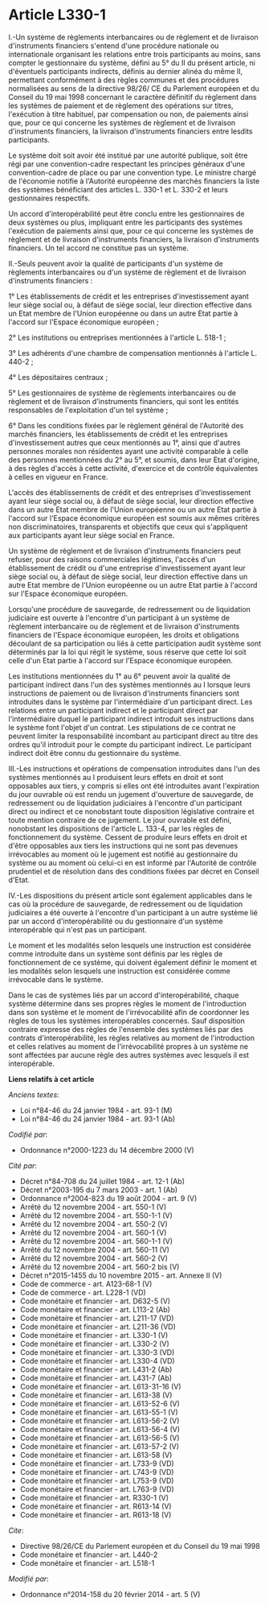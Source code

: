 # Article L330-1

I.-Un système de règlements interbancaires ou de règlement et de livraison d'instruments financiers s'entend d'une procédure
nationale ou internationale organisant les relations entre trois participants au moins, sans compter le gestionnaire du
système, défini au 5° du II du présent article, ni d'éventuels participants indirects, définis au dernier alinéa du même II,
permettant conformément à des règles communes et des procédures normalisées au sens de la directive 98/26/ CE du Parlement
européen et du Conseil du 19 mai 1998 concernant le caractère définitif du règlement dans les systèmes de paiement et de
règlement des opérations sur titres, l'exécution à titre habituel, par compensation ou non, de paiements ainsi que, pour ce
qui concerne les systèmes de règlement et de livraison d'instruments financiers, la livraison d'instruments financiers entre
lesdits participants. 

Le système doit soit avoir été institué par une autorité publique, soit être régi par une convention-cadre respectant les
principes généraux d'une convention-cadre de place ou par une convention type. Le ministre chargé de l'économie notifie à
l'Autorité européenne des marchés financiers la liste des systèmes bénéficiant des articles L. 330-1 et L. 330-2 et leurs
gestionnaires respectifs. 

Un accord d'interopérabilité peut être conclu entre les gestionnaires de deux systèmes ou plus, impliquant entre les
participants des systèmes l'exécution de paiements ainsi que, pour ce qui concerne les systèmes de règlement et de livraison
d'instruments financiers, la livraison d'instruments financiers. Un tel accord ne constitue pas un système. 

II.-Seuls peuvent avoir la qualité de participants d'un système de règlements interbancaires ou d'un système de règlement et
de livraison d'instruments financiers : 

1° Les établissements de crédit et les entreprises d'investissement ayant leur siège social ou, à défaut de siège social,
leur direction effective dans un Etat membre de  l'Union européenne ou dans un autre Etat partie à l'accord sur l'Espace
économique européen ; 

2° Les institutions ou entreprises mentionnées à l'article L. 518-1 ; 

3° Les adhérents d'une chambre de compensation mentionnés à l'article L. 440-2 ; 

4° Les dépositaires centraux ; 

5° Les gestionnaires de système de règlements interbancaires ou de règlement et de livraison d'instruments financiers, qui
sont les entités responsables de l'exploitation d'un tel système ; 

6° Dans les conditions fixées par le règlement général de l'Autorité des marchés financiers, les établissements de crédit et
les entreprises d'investissement autres que ceux mentionnés au 1°, ainsi que d'autres personnes morales non résidentes ayant
une activité comparable à celle des personnes mentionnées du 2° au 5°, et soumis, dans leur Etat d'origine, à des règles
d'accès à cette activité, d'exercice et de contrôle équivalentes à celles en vigueur en France. 

L'accès des établissements de crédit et des entreprises d'investissement ayant leur siège social ou, à défaut de siège
social, leur direction effective dans un autre Etat membre de  l'Union européenne ou un autre Etat partie à l'accord sur
l'Espace économique européen est soumis aux mêmes critères non discriminatoires, transparents et objectifs que ceux qui
s'appliquent aux participants ayant leur siège social en France. 

Un système de règlement et de livraison d'instruments financiers peut refuser, pour des raisons commerciales légitimes,
l'accès d'un établissement de crédit ou d'une entreprise d'investissement ayant leur siège social ou, à défaut de siège
social, leur direction effective dans un autre Etat membre de  l'Union européenne ou un autre Etat partie à l'accord sur
l'Espace économique européen. 

Lorsqu'une procédure de sauvegarde, de redressement ou de liquidation judiciaire est ouverte à l'encontre d'un participant à
un système de règlement interbancaire ou de règlement et de livraison d'instruments financiers de l'Espace économique
européen, les droits et obligations découlant de sa participation ou liés à cette participation audit système sont déterminés
par la loi qui régit le système, sous réserve que cette loi soit celle d'un Etat partie à l'accord sur l'Espace économique
européen. 

Les institutions mentionnées du 1° au 6° peuvent avoir la qualité de participant indirect dans l'un des systèmes mentionnés
au I lorsque leurs instructions de paiement ou de livraison d'instruments financiers sont introduites dans le système par
l'intermédiaire d'un participant direct. Les relations entre un participant indirect et le participant direct par
l'intermédiaire duquel le participant indirect introduit ses instructions dans le système font l'objet d'un contrat. Les
stipulations de ce contrat ne peuvent limiter la responsabilité incombant au participant direct au titre des ordres qu'il
introduit pour le compte du participant indirect. Le participant indirect doit être connu du gestionnaire du système. 

III.-Les instructions et opérations de compensation introduites dans l'un des systèmes mentionnés au I produisent leurs
effets en droit et sont opposables aux tiers, y compris si elles ont été introduites avant l'expiration du jour ouvrable où
est rendu un jugement d'ouverture de sauvegarde, de redressement ou de liquidation judiciaires à l'encontre d'un participant
direct ou indirect et ce nonobstant toute disposition législative contraire et toute mention contraire de ce jugement. Le
jour ouvrable est défini, nonobstant les dispositions de l'article L. 133-4, par les règles de fonctionnement du système.
Cessent de produire leurs effets en droit et d'être opposables aux tiers les instructions qui ne sont pas devenues
irrévocables au moment où le jugement est notifié au gestionnaire du système ou au moment où celui-ci en est informé par
l'Autorité de contrôle prudentiel et de résolution dans des conditions fixées par décret en Conseil d'Etat. 

IV.-Les dispositions du présent article sont également applicables dans le cas où la procédure de sauvegarde, de redressement
ou de liquidation judiciaires a été ouverte à l'encontre d'un participant à un autre système lié par un accord
d'interopérabilité ou du gestionnaire d'un système interopérable qui n'est pas un participant. 

Le moment et les modalités selon lesquels une instruction est considérée comme introduite dans un système sont définis par
les règles de fonctionnement de ce système, qui doivent également définir le moment et les modalités selon lesquels une
instruction est considérée comme irrévocable dans le système. 

Dans le cas de systèmes liés par un accord d'interopérabilité, chaque système détermine dans ses propres règles le moment de
l'introduction dans son système et le moment de l'irrévocabilité afin de coordonner les règles de tous les systèmes
interopérables concernés. Sauf disposition contraire expresse des règles de l'ensemble des systèmes liés par des contrats
d'interopérabilité, les règles relatives au moment de l'introduction et celles relatives au moment de l'irrévocabilité
propres à un système ne sont affectées par aucune règle des autres systèmes avec lesquels il est interopérable.

**Liens relatifs à cet article**

_Anciens textes_:

  - Loi n°84-46 du 24 janvier 1984 - art. 93-1 (M)
  - Loi n°84-46 du 24 janvier 1984 - art. 93-1 (Ab)

_Codifié par_:

  - Ordonnance n°2000-1223 du 14 décembre 2000 (V)

_Cité par_:

  - Décret n°84-708 du 24 juillet 1984 - art. 12-1 (Ab)
  - Décret n°2003-195 du 7 mars 2003 - art. 1 (Ab)
  - Ordonnance n°2004-823 du 19 août 2004 - art. 9 (V)
  - Arrêté du 12 novembre 2004 - art. 550-1 (V)
  - Arrêté du 12 novembre 2004 - art. 550-1-1 (V)
  - Arrêté du 12 novembre 2004 - art. 550-2 (V)
  - Arrêté du 12 novembre 2004 - art. 560-1 (V)
  - Arrêté du 12 novembre 2004 - art. 560-1-1 (V)
  - Arrêté du 12 novembre 2004 - art. 560-11 (V)
  - Arrêté du 12 novembre 2004 - art. 560-2 (V)
  - Arrêté du 12 novembre 2004 - art. 560-2 bis (V)
  - Décret n°2015-1455 du 10 novembre 2015 - art. Annexe II (V)
  - Code de commerce - art. A123-68-1 (V)
  - Code de commerce - art. L228-1 (VD)
  - Code monétaire et financier - art. D632-5 (V)
  - Code monétaire et financier - art. L113-2 (Ab)
  - Code monétaire et financier - art. L211-17 (VD)
  - Code monétaire et financier - art. L211-36 (VD)
  - Code monétaire et financier - art. L330-1 (V)
  - Code monétaire et financier - art. L330-2 (V)
  - Code monétaire et financier - art. L330-3 (VD)
  - Code monétaire et financier - art. L330-4 (VD)
  - Code monétaire et financier - art. L431-2 (Ab)
  - Code monétaire et financier - art. L431-7 (Ab)
  - Code monétaire et financier - art. L613-31-16 (V)
  - Code monétaire et financier - art. L613-38 (V)
  - Code monétaire et financier - art. L613-52-6 (V)
  - Code monétaire et financier - art. L613-55-1 (V)
  - Code monétaire et financier - art. L613-56-2 (V)
  - Code monétaire et financier - art. L613-56-4 (V)
  - Code monétaire et financier - art. L613-56-5 (V)
  - Code monétaire et financier - art. L613-57-2 (V)
  - Code monétaire et financier - art. L613-58 (V)
  - Code monétaire et financier - art. L733-9 (VD)
  - Code monétaire et financier - art. L743-9 (VD)
  - Code monétaire et financier - art. L753-9 (VD)
  - Code monétaire et financier - art. L763-9 (VD)
  - Code monétaire et financier - art. R330-1 (V)
  - Code monétaire et financier - art. R613-14 (V)
  - Code monétaire et financier - art. R613-18 (V)

_Cite_:

  - Directive 98/26/CE du Parlement européen et du Conseil du 19 mai 1998
  - Code monétaire et financier - art. L440-2
  - Code monétaire et financier - art. L518-1

_Modifié par_:

  - Ordonnance n°2014-158 du 20 février 2014 - art. 5 (V)
